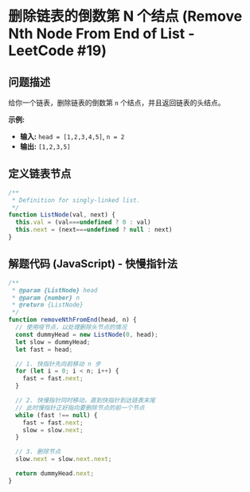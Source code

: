 # 删除链表的倒数第 N 个结点 (Remove Nth Node From End of List - LeetCode #19)

## 问题描述

给你一个链表，删除链表的倒数第 `n` 个结点，并且返回链表的头结点。

**示例:**

- **输入:** `head = [1,2,3,4,5]`, `n = 2`
- **输出:** `[1,2,3,5]`

## 定义链表节点

```javascript
/**
 * Definition for singly-linked list.
 */
function ListNode(val, next) {
  this.val = (val===undefined ? 0 : val)
  this.next = (next===undefined ? null : next)
}
```

## 解题代码 (JavaScript) - 快慢指针法

```javascript
/**
 * @param {ListNode} head
 * @param {number} n
 * @return {ListNode}
 */
function removeNthFromEnd(head, n) {
  // 使用哑节点，以处理删除头节点的情况
  const dummyHead = new ListNode(0, head);
  let slow = dummyHead;
  let fast = head;

  // 1. 快指针先向前移动 n 步
  for (let i = 0; i < n; i++) {
    fast = fast.next;
  }

  // 2. 快慢指针同时移动，直到快指针到达链表末尾
  // 此时慢指针正好指向要删除节点的前一个节点
  while (fast !== null) {
    fast = fast.next;
    slow = slow.next;
  }

  // 3. 删除节点
  slow.next = slow.next.next;

  return dummyHead.next;
}
```
